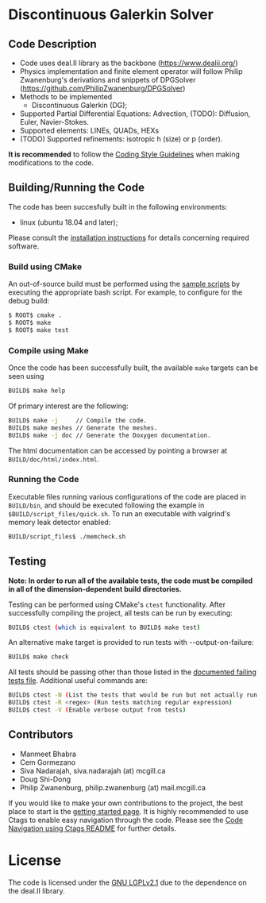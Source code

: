 # Discontinuous Galerkin Solver


## Code Description
- Code uses deal.II library as the backbone (https://www.dealii.org/)
- Physics implementation and finite element operator will follow Philip Zwanenburg's derivations and snippets of DPGSolver (https://github.com/PhilipZwanenburg/DPGSolver)
- Methods to be implemented
	- Discontinuous Galerkin (DG);
- Supported Partial Differential Equations: Advection, (TODO): Diffusion, Euler, Navier-Stokes.
- Supported elements: LINEs, QUADs, HEXs
- (TODO) Supported refinements: isotropic h (size) or p (order).

**It is recommended** to follow the [Coding Style Guidelines](STYLE.md) when making modifications to
the code.

## Building/Running the Code

The code has been succesfully built in the following environments:
- linux (ubuntu 18.04 and later);

Please consult the [installation instructions](INSTALL.md) for details concerning required software.

### Build using CMake

An out-of-source build must be performed using the [sample scripts](cmake/run) by executing the
appropriate bash script. For example, to configure for the debug build:
```sh
$ ROOT$ cmake .
$ ROOT$ make
$ ROOT$ make test
```

### Compile using Make

Once the code has been successfully built, the available `make` targets can be seen using
```sh
BUILD$ make help
```

Of primary interest are the following:
```sh
BUILD$ make -j     // Compile the code.
BUILD$ make meshes // Generate the meshes.
BUILD$ make -j doc // Generate the Doxygen documentation.
```

The html documentation can be accessed by pointing a browser at `BUILD/doc/html/index.html`.

### Running the Code

Executable files running various configurations of the code are placed in `BUILD/bin`, and should be executed following
the example in `$BUILD/script_files/quick.sh`. To run an executable with valgrind's memory leak detector enabled:
```sh
BUILD/script_files$ ./memcheck.sh
```

## Testing

**Note: In order to run all of the available tests, the code must be compiled in all of the dimension-dependent build
directories.**

Testing can be performed using CMake's `ctest` functionality. After successfully compiling the project, all tests can be
run by executing:
```sh
BUILD$ ctest (which is equivalent to BUILD$ make test)
```

An alternative make target is provided to run tests with --output-on-failure:
```sh
BUILD$ make check
```

All tests should be passing other than those listed in the [documented failing tests file](FAILING_TESTS.md). Additional
useful commands are:
```sh
BUILD$ ctest -N (List the tests that would be run but not actually run them)
BUILD$ ctest -R <regex> (Run tests matching regular expression)
BUILD$ ctest -V (Enable verbose output from tests)
```

## Contributors

- Manmeet Bhabra
- Cem Gormezano
- Siva Nadarajah, siva.nadarajah (at) mcgill.ca
- Doug Shi-Dong
- Philip Zwanenburg, philip.zwanenburg (at) mail.mcgill.ca

If you would like to make your own contributions to the project, the best place to start is the
[getting started page](https://codedocs.xyz/PhilipZwanenburg/DPGSolver/md_doc_GETTING_STARTED.html). It is highly
recommended to use Ctags to enable easy navigation through the code. Please see the
[Code Navigation using Ctags README](external/ctags/README.md) for further details.

# License

The code is licensed under the [GNU LGPLv2.1](LICENSE.md) due to the dependence on the deal.II library.

